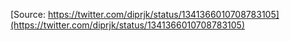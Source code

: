 [Source: https://twitter.com/diprjk/status/1341366010708783105](https://twitter.com/diprjk/status/1341366010708783105)
